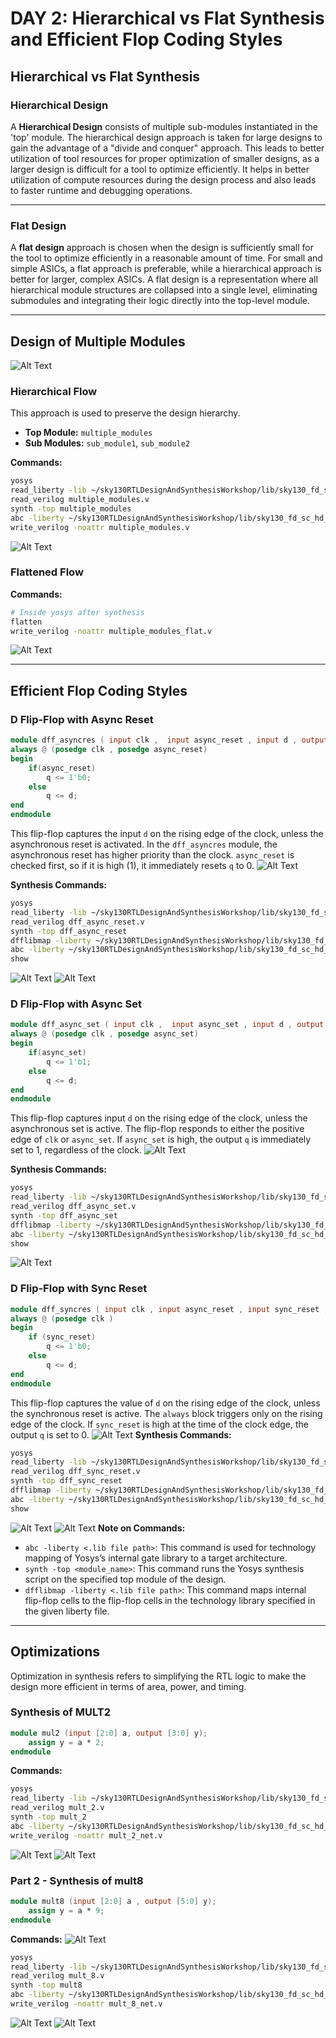 # DAY 2: Hierarchical vs Flat Synthesis and Efficient Flop Coding Styles

## Hierarchical vs Flat Synthesis

### Hierarchical Design

A **Hierarchical Design** consists of multiple sub-modules instantiated in the 'top' module. The hierarchical design approach is taken for large designs to gain the advantage of a "divide and conquer" approach. This leads to better utilization of tool resources for proper optimization of smaller designs, as a larger design is difficult for a tool to optimize efficiently. It helps in better utilization of compute resources during the design process and also leads to faster runtime and debugging operations.

-----

### Flat Design

A **flat design** approach is chosen when the design is sufficiently small for the tool to optimize efficiently in a reasonable amount of time. For small and simple ASICs, a flat approach is preferable, while a hierarchical approach is better for larger, complex ASICs. A flat design is a representation where all hierarchical module structures are collapsed into a single level, eliminating submodules and integrating their logic directly into the top-level module.

-----

## Design of Multiple Modules
![Alt Text](https://github.com/balajitv-05/RISC-V-Chip-Tape-Out/blob/8c1e116626392f981e4428e73b14b6ca8ce4a5af/week1/Day2/Day2_images/multiple_modules.png)
### Hierarchical Flow

This approach is used to preserve the design hierarchy.

  - **Top Module:** `multiple_modules`
  - **Sub Modules:** `sub_module1`, `sub_module2`

**Commands:**

```bash
yosys
read_liberty -lib ~/sky130RTLDesignAndSynthesisWorkshop/lib/sky130_fd_sc_hd__tt_025C_1v80.lib
read_verilog multiple_modules.v
synth -top multiple_modules
abc -liberty ~/sky130RTLDesignAndSynthesisWorkshop/lib/sky130_fd_sc_hd__tt_025C_1v80.lib
write_verilog -noattr multiple_modules.v
```
![Alt Text](https://github.com/balajitv-05/RISC-V-Chip-Tape-Out/blob/8c1e116626392f981e4428e73b14b6ca8ce4a5af/week1/Day2/Day2_images/multi_modules_show.png)
### Flattened Flow

**Commands:**

```bash
# Inside yosys after synthesis
flatten
write_verilog -noattr multiple_modules_flat.v
```
![Alt Text](https://github.com/balajitv-05/RISC-V-Chip-Tape-Out/blob/96952dc0fbad1bf553974392ee25dc6db54f559d/week1/Day2/Day2_images/multi_modules_flatten_net.png)

-----

## Efficient Flop Coding Styles

### D Flip-Flop with Async Reset
```verilog
module dff_asyncres ( input clk ,  input async_reset , input d , output reg q );
always @ (posedge clk , posedge async_reset)
begin
	if(async_reset)
		q <= 1'b0;
	else	
		q <= d;
end
endmodule
```

This flip-flop captures the input `d` on the rising edge of the clock, unless the asynchronous reset is activated. In the `dff_asyncres` module, the asynchronous reset has higher priority than the clock. `async_reset` is checked first, so if it is high (1), it immediately resets `q` to 0.
![Alt Text](https://github.com/balajitv-05/RISC-V-Chip-Tape-Out/blob/8c1e116626392f981e4428e73b14b6ca8ce4a5af/week1/Day2/Day2_images/asyncres.png)

**Synthesis Commands:**

```bash
yosys
read_liberty -lib ~/sky130RTLDesignAndSynthesisWorkshop/lib/sky130_fd_sc_hd__tt_025C_1v80.lib
read_verilog dff_async_reset.v
synth -top dff_async_reset
dfflibmap -liberty ~/sky130RTLDesignAndSynthesisWorkshop/lib/sky130_fd_sc_hd__tt_025C_1v80.lib
abc -liberty ~/sky130RTLDesignAndSynthesisWorkshop/lib/sky130_fd_sc_hd__tt_025C_1v80.lib
show
```
![Alt Text](week1/Day2/Day2_images/async_res_syn.png)
![Alt Text](https://github.com/balajitv-05/RISC-V-Chip-Tape-Out/blob/8c1e116626392f981e4428e73b14b6ca8ce4a5af/week1/Day2/Day2_images/asyncres_show.png)
### D Flip-Flop with Async Set
```verilog
module dff_async_set ( input clk ,  input async_set , input d , output reg q );
always @ (posedge clk , posedge async_set)
begin
	if(async_set)
		q <= 1'b1;
	else	
		q <= d;
end
endmodule
```
This flip-flop captures input `d` on the rising edge of the clock, unless the asynchronous set is active. The flip-flop responds to either the positive edge of `clk` or `async_set`. If `async_set` is high, the output `q` is immediately set to 1, regardless of the clock.
![Alt Text](https://github.com/balajitv-05/RISC-V-Chip-Tape-Out/blob/8c1e116626392f981e4428e73b14b6ca8ce4a5af/week1/Day2/Day2_images/asyncset.png)

**Synthesis Commands:**

```bash
yosys
read_liberty -lib ~/sky130RTLDesignAndSynthesisWorkshop/lib/sky130_fd_sc_hd__tt_025C_1v80.lib
read_verilog dff_async_set.v
synth -top dff_async_set
dfflibmap -liberty ~/sky130RTLDesignAndSynthesisWorkshop/lib/sky130_fd_sc_hd__tt_025C_1v80.lib
abc -liberty ~/sky130RTLDesignAndSynthesisWorkshop/lib/sky130_fd_sc_hd__tt_025C_1v80.lib
show
```
![Alt Text](https://github.com/balajitv-05/RISC-V-Chip-Tape-Out/blob/8c1e116626392f981e4428e73b14b6ca8ce4a5af/week1/Day2/Day2_images/dff_async_set_show.png)
### D Flip-Flop with Sync Reset
```verilog
module dff_syncres ( input clk , input async_reset , input sync_reset , input d , output reg q );
always @ (posedge clk )
begin
	if (sync_reset)
		q <= 1'b0;
	else	
		q <= d;
end
endmodule 
```
This flip-flop captures the value of `d` on the rising edge of the clock, unless the synchronous reset is active. The `always` block triggers only on the rising edge of the clock. If `sync_reset` is high at the time of the clock edge, the output `q` is set to 0.
![Alt Text](https://github.com/balajitv-05/RISC-V-Chip-Tape-Out/blob/8c1e116626392f981e4428e73b14b6ca8ce4a5af/week1/Day2/Day2_images/syncres.png)
**Synthesis Commands:**

```bash
yosys
read_liberty -lib ~/sky130RTLDesignAndSynthesisWorkshop/lib/sky130_fd_sc_hd__tt_025C_1v80.lib
read_verilog dff_sync_reset.v
synth -top dff_sync_reset
dfflibmap -liberty ~/sky130RTLDesignAndSynthesisWorkshop/lib/sky130_fd_sc_hd__tt_025C_1v80.lib
abc -liberty ~/sky130RTLDesignAndSynthesisWorkshop/lib/sky130_fd_sc_hd__tt_025C_1v80.lib
show
```
![Alt Text](https://github.com/balajitv-05/RISC-V-Chip-Tape-Out/blob/8c1e116626392f981e4428e73b14b6ca8ce4a5af/week1/Day2/Day2_images/syncres_syn.png)
![Alt Text](https://github.com/balajitv-05/RISC-V-Chip-Tape-Out/blob/748c805ee0a40d58fa0188be84f527a079615fc8/week1/Day2/Day2_images/syncres_show.png)
**Note on Commands:**

  * `abc -liberty <.lib file path>`: This command is used for technology mapping of Yosys’s internal gate library to a target architecture.
  * `synth -top <module_name>`: This command runs the Yosys synthesis script on the specified top module of the design.
  * `dfflibmap -liberty <.lib file path>`: This command maps internal flip-flop cells to the flip-flop cells in the technology library specified in the given liberty file.

-----

## Optimizations

Optimization in synthesis refers to simplifying the RTL logic to make the design more efficient in terms of area, power, and timing.

### Synthesis of MULT2
```verilog
module mul2 (input [2:0] a, output [3:0] y);
	assign y = a * 2;
endmodule
```
**Commands:**

```bash
yosys
read_liberty -lib ~/sky130RTLDesignAndSynthesisWorkshop/lib/sky130_fd_sc_hd__tt_025C_1v80.lib
read_verilog mult_2.v
synth -top mult_2
abc -liberty ~/sky130RTLDesignAndSynthesisWorkshop/lib/sky130_fd_sc_hd__tt_025C_1v80.lib
write_verilog -noattr mult_2_net.v
```
![Alt Text](https://github.com/balajitv-05/RISC-V-Chip-Tape-Out/blob/748c805ee0a40d58fa0188be84f527a079615fc8/week1/Day2/Day2_images/mul2.png)
![Alt Text](https://github.com/balajitv-05/RISC-V-Chip-Tape-Out/blob/748c805ee0a40d58fa0188be84f527a079615fc8/week1/Day2/Day2_images/mul2_net.png)
### Part 2 - Synthesis of mult8
```verilog
module mult8 (input [2:0] a , output [5:0] y);
	assign y = a * 9;
endmodule
```
**Commands:**
![Alt Text](https://github.com/balajitv-05/RISC-V-Chip-Tape-Out/blob/748c805ee0a40d58fa0188be84f527a079615fc8/week1/Day2/Day2_images/mult8_syn.png)
```bash
yosys
read_liberty -lib ~/sky130RTLDesignAndSynthesisWorkshop/lib/sky130_fd_sc_hd__tt_025C_1v80.lib
read_verilog mult_8.v
synth -top mult8
abc -liberty ~/sky130RTLDesignAndSynthesisWorkshop/lib/sky130_fd_sc_hd__tt_025C_1v80.lib
write_verilog -noattr mult_8_net.v
```
![Alt Text](https://github.com/balajitv-05/RISC-V-Chip-Tape-Out/blob/748c805ee0a40d58fa0188be84f527a079615fc8/week1/Day2/Day2_images/mult8.png)
![Alt Text](https://github.com/balajitv-05/RISC-V-Chip-Tape-Out/blob/748c805ee0a40d58fa0188be84f527a079615fc8/week1/Day2/Day2_images/mul8_net.png)



